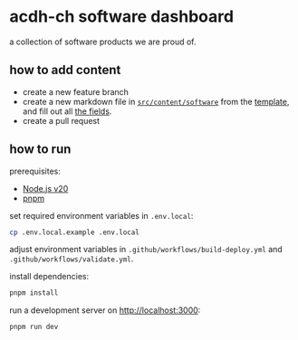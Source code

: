 # acdh-ch software dashboard

a collection of software products we are proud of.

## how to add content

- create a new feature branch
- create a new markdown file in [`src/content/software`](src/content/software) from the
  [template](src/content/_software-template.md), and fill out all
  [the fields](src/content/config.ts).
- create a pull request

## how to run

prerequisites:

- [Node.js v20](https://nodejs.org/en/download)
- [pnpm](https://pnpm.io/installation)

set required environment variables in `.env.local`:

```bash
cp .env.local.example .env.local
```

adjust environment variables in `.github/workflows/build-deploy.yml` and
`.github/workflows/validate.yml`.

install dependencies:

```bash
pnpm install
```

run a development server on [http://localhost:3000](http://localhost:3000):

```bash
pnpm run dev
```
